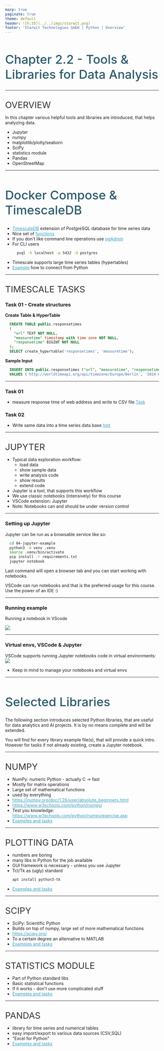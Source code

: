 ```yaml
---
marp: true
paginate: true
theme: default 
header: ![h:35](../../imgs/starwit.png)
footer: 'Starwit Technologies GmbH | Python | Overview'
---
```

<!-- _class: lead -->
# Chapter 2.2 - Tools & Libraries for Data Analysis
---
## Overview
In this chapter various helpful tools and libraries are introduced, that helps analyzing data.
* Jupyter
* numpy
* matplotlib/plotly/seaborn
* SciPy
* statistics module
* Pandas
* OpenStreetMap
---
# Docker Compose & TimescaleDB
* [TimescaleDB](https://www.timescale.com/) extension of PostgreSQL database for time series data
* Nice set of [functions](https://docs.timescale.com/api/latest/)
* If you don't like command line operations use [pgAdmin](https://www.pgadmin.org/download/)
* For CLI users 
  ```Bash
    psql -h localhost -p 5432 -U postgres
  ```
* Timescale supports large time series tables (hypertables)
* [Example](04-timeseries/01-connect-timescaledb.py) how to connect from Python
---
## Timescale Tasks
### Task 01 - Create structures
__Create Table & HyperTable__
```SQL
  CREATE TABLE public.responsetimes
  (
    "url" TEXT NOT NULL,
    "measuretime" timestamp with time zone NOT NULL,
    "responsetime" BIGINT NOT NULL
  );
  SELECT create_hypertable('responsetimes', 'measuretime');
```  
__Sample Input__
```SQL
  INSERT INTO public.responsetimes ("url", "measuretime", "responsetime")
  VALUES ('http://worldtimeapi.org/api/timezone/Europe/Berlin', '2024-06-06 12:34:56+00', 54782);
```
---
### Task 01
  * measure response time of web address and write to CSV file [Task](03-timeseries/02-measure-response-time.py)
### Task 02
  * Write same data into a time series data base [hint](https://docs.timescale.com/quick-start/latest/python/)
---
## Jupyter
* Typical data exploration workflow:
  * load data
  * show sample data
  * write analysis code
  * show results
  * extend code
* Jupyter is a tool, that supports this workflow
* We use classic notebooks (intensively) for this course
* VSCode extension: Jupyter
* Note: Notebooks can and should be under version control
---
### Setting up Jupyter
Jupyter can be run as a browsable service like so:
```bash
  cd 04-jupyter-example
  python3 -m venv .venv
  source .venv/bin/activate
  pip install -r requirements.txt 
  jupyter notebook
```
Last command will open a browser tab and you can start working with notebooks.

VSCode can run notebooks and that is the preferred usage for this course. Use the power of an IDE :)

---
### Running example

Running a notebook in VScode

![](../imgs/jupyter01.jpg)

---
### Virtual envs, VSCode & Jupyter
VSCode supports running Jupyter notebooks code in virtual environments:
![](../imgs/Jupyter+venvs.jpg)
* Keep in mind to manage your notebooks and virtual envs

---
# Selected Libraries

The following section introduces selected Python libraries, that are useful for data analytics and AI projects. It is by no means complete and will be extended.

You will find for every library example file(s), that will provide a quick intro. However for tasks if not already existing, create a Jupyter notebook.

---
## Numpy
* NumPy: numeric Python - actually C -> fast
* Mostly for matrix operations
* Large set of mathematical functions
* used by everything
* https://numpy.org/doc/1.26/user/absolute_beginners.html
* https://www.w3schools.com/python/numpy/ 
* Test you knowledge: https://www.w3schools.com/python/numpy/exercise.asp
* [Examples and tasks](05-numpy/)

---
## Plotting data
* numbers are boring
* many libs in Python for the job available
* GUI framework is necessary - unless you use Jupyter
* Tcl/Tk as (ugly) standard
  ```bash
  apt install python3-tk
  ```
* [Examples and tasks](06-plotting/)

---
## SciPy
* SciPy: Scientific Python
* Builds on top of numpy, large set of more mathematical functions
* https://scipy.org/
* To a certain degree an alternative to MATLAB
* [Examples and tasks](07-scipy/)

---
## statistics module
* Part of Python standard libs
* Basic statistical functions
* If it works - don't use more complicated stuff
* [Examples and tasks](08-statistics/)

---
## Pandas
* library for time series and numerical tables
* easy import/export to various data sources (CSV,SQL)
* "Excel for Python"
* [Examples and tasks](09-pandas/)

<style>
header {
  text-align: right;
  font-size: 0.7rem;
  color: #bbb;
  margin: 20px;
  left: 0px;
  right: 0px;
  padding-top: 5px;
}
footer {
  font-size: 0.7rem;
  color: #bbb;
}
section.lead {
  text-align: center;
  margin-bottom: 40px;
}
section {
  font-size: 1.2rem;
}
section.lead h1 {
  font-size: 2.5rem;
  font-weight: 600;
}
section.linked footer {
  display: none;
}
section.linked header {
  display: none;
}
section.quote {
  font-size: 1.0rem;
  text-align: center;
  font-style: italic;
  color: #555;
}

h1 {
  font-size: 2.5rem;
  font-weight: 500;
  color: #2B5A6A;
}
h2 {
  font-size: 1.8rem;
  font-weight: 400;
  color: #333;
  margin-top: 30px;
  margin-bottom: 15px;
  text-transform: uppercase;
}
a {
  color: #3A9FC1;
}
a:hover {
  color: #1E708B; 
  text-decoration: underline; 
}
ul {
  text-align: left
}

</style>